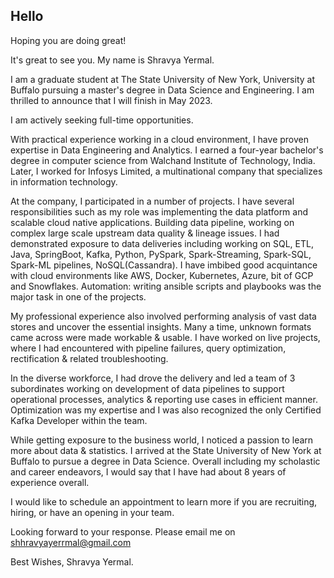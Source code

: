 ## Hello 

Hoping you are doing great!

It's great to see you. My name is Shravya Yermal.

I am a graduate student at The State University of New York, University at Buffalo pursuing a master's degree in Data Science and Engineering. I am thrilled to announce that I will finish in May 2023.

I am actively seeking full-time opportunities. 

With practical experience working in a cloud environment, I have proven expertise in Data Engineering and Analytics. I earned a four-year bachelor's degree in computer science from Walchand Institute of Technology, India. Later, I worked for Infosys Limited, a multinational company that specializes in information technology. 

At the company, I participated in a number of projects. I have several responsibilities such as my role was implementing the data platform and scalable cloud native applications. Building data pipeline, working on complex large scale upstream data quality & lineage issues. I had demonstrated exposure to data deliveries including working on SQL, ETL, Java, SpringBoot, Kafka, Python, PySpark, Spark-Streaming, Spark-SQL, Spark-ML pipelines, NoSQL(Cassandra). I have imbibed good acquintance with cloud environments like AWS, Docker, Kubernetes, Azure, bit of GCP and Snowflakes. 
Automation: writing ansible scripts and playbooks was the major task in one of the projects.

My professional experience also involved performing analysis of vast data stores and uncover the essential insights. Many a time, unknown formats came across were made workable & usable. I have worked on live projects, where I had encountered with pipeline failures, query optimization, rectification & related troubleshooting. 

In the diverse workforce, I had drove the delivery and led a team of 3 subordinates working on development of data pipelines to support operational processes, analytics & reporting use cases in efficient manner. Optimization was my expertise and I was also recognized the only Certified Kafka Developer within the team. 

While getting exposure to the business world, I noticed a passion to learn more about data & statistics. I arrived at the State University of New York at Buffalo to pursue a degree in Data Science. Overall including my scholastic and career endeavors, I would say that I have had about 8 years of experience overall.

I would like to schedule an appointment to learn more if you are recruiting, hiring, or have an opening in your team.

Looking forward to your response. Please email me on shhravyayerrmal@gmail.com 

Best Wishes, Shravya Yermal.

